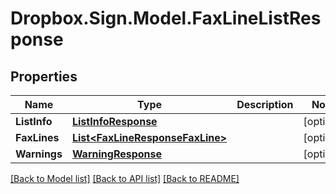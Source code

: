 # Dropbox.Sign.Model.FaxLineListResponse

## Properties

Name | Type | Description | Notes
------------ | ------------- | ------------- | -------------
**ListInfo** | [**ListInfoResponse**](ListInfoResponse.md) |    | [optional] 
**FaxLines** | [**List&lt;FaxLineResponseFaxLine&gt;**](FaxLineResponseFaxLine.md) |    | [optional] 
**Warnings** | [**WarningResponse**](WarningResponse.md) |    | [optional] 

[[Back to Model list]](../README.md#documentation-for-models) [[Back to API list]](../README.md#documentation-for-api-endpoints) [[Back to README]](../README.md)

